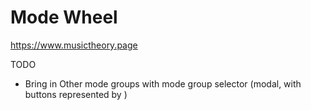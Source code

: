 # Mode Wheel

https://www.musictheory.page

TODO
* Bring in Other mode groups with mode group selector (modal, with buttons represented by )
